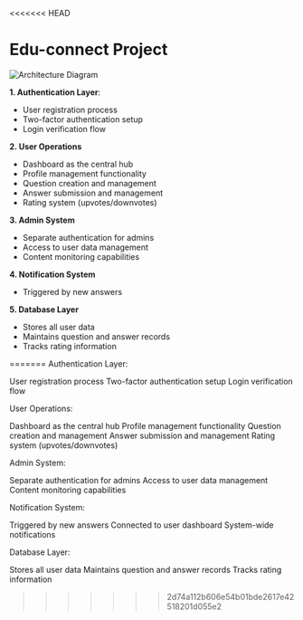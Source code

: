 <<<<<<< HEAD
# Edu-connect Project
![Architecture Diagram]("/screenshotImage/screenshot.png")










 
  **1. Authentication Layer**:
  - User registration process
  - Two-factor authentication setup
  - Login verification flow

  **2. User Operations**
  - Dashboard as the central hub
  - Profile management functionality
  - Question creation and management
  - Answer submission and management
  - Rating system (upvotes/downvotes)

  **3. Admin System**
  - Separate authentication for admins
  - Access to user data management
  - Content monitoring capabilities

  **4. Notification System**
  - Triggered by new answers

  **5. Database Layer**
  - Stores all user data
  - Maintains question and answer records
  - Tracks rating information





=======
Authentication Layer:

User registration process
Two-factor authentication setup
Login verification flow


User Operations:

Dashboard as the central hub
Profile management functionality
Question creation and management
Answer submission and management
Rating system (upvotes/downvotes)


Admin System:

Separate authentication for admins
Access to user data management
Content monitoring capabilities


Notification System:

Triggered by new answers
Connected to user dashboard
System-wide notifications


Database Layer:

Stores all user data
Maintains question and answer records
Tracks rating information
>>>>>>> 2d74a112b606e54b01bde2617e42518201d055e2
